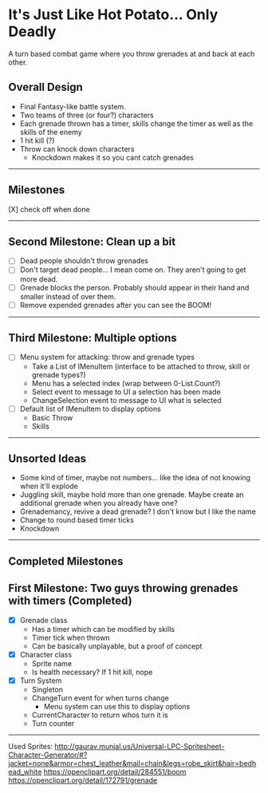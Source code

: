 # It's Just Like Hot Potato... Only Deadly
A turn based combat game where you throw grenades at and back at each other.
## Overall Design
* Final Fantasy-like battle system.
* Two teams of three (or four?) characters
* Each grenade thrown has a timer, skills change the timer as well as the skills of the enemy
* 1 hit kill (?)
* Throw can knock down characters
  * Knockdown makes it so you cant catch grenades
___
## Milestones
[X] check off when done
___
## Second Milestone: Clean up a bit
* [ ] Dead people shouldn't throw grenades
* [ ] Don't target dead people... I mean come on. They aren't going to get more dead.
* [ ] Grenade blocks the person. Probably should appear in their hand and smaller instead of over them.
* [ ] Remove expended grenades after you can see the BOOM!
___
## Third Milestone: Multiple options
* [ ] Menu system for attacking: throw and grenade types
  * Take a List of IMenuItem (interface to be attached to throw, skill or grenade types?)
  * Menu has a selected index (wrap between 0-List.Count?)
  * Select event to message to UI a selection has been made
  * ChangeSelection event to message to UI what is selected
* [ ] Default list of IMenuItem to display options
  * Basic Throw
  * Skills
___
## Unsorted Ideas
* Some kind of timer, maybe not numbers... like the idea of not knowing when it'll explode
* Juggling skill, maybe hold more than one grenade. Maybe create an additional grenade when you already have one?
* Grenademancy, revive a dead grenade? I don't know but I like the name
* Change to round based timer ticks
* Knockdown
___
## Completed Milestones
## First Milestone: Two guys throwing grenades with timers (Completed)
* [X] Grenade class
  * Has a timer which can be modified by skills
  * Timer tick when thrown
  * Can be basically unplayable, but a proof of concept
* [X] Character class
  * Sprite name
  * Is health necessary? If 1 hit kill, nope
* [X] Turn System
  * Singleton
  * ChangeTurn event for when turns change
	* Menu system can use this to display options
  * CurrentCharacter to return whos turn it is
  * Turn counter
___
Used Sprites:
http://gaurav.munjal.us/Universal-LPC-Spritesheet-Character-Generator/#?jacket=none&armor=chest_leather&mail=chain&legs=robe_skirt&hair=bedhead_white
https://openclipart.org/detail/284551/boom
https://openclipart.org/detail/172791/grenade